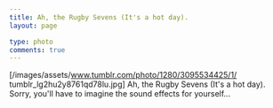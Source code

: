 ```yaml
---
title: Ah, the Rugby Sevens (It's a hot day).
layout: page

type: photo
comments: true
---
```


[/images/assets/www.tumblr.com/photo/1280/3095534425/1/
tumblr_lg2hu2y8761qd78lu.jpg]
Ah, the Rugby Sevens (It's a hot day).
Sorry, you'll have to imagine the sound effects for yourself...

